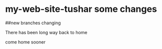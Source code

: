 # my-web-site-tushar some changes

##new branches changing

There has been long way back to home

come home sooner
